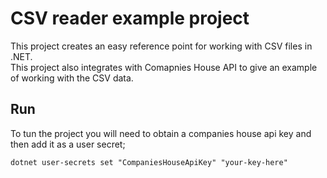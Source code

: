 # CSV reader example project
This project creates an easy reference point for working with CSV files in .NET.\
This project also integrates with Comapnies House API to give an example of working with the CSV data.

## Run
To tun the project you will need to obtain a companies house api key and then add it as a user secret;
```
dotnet user-secrets set "CompaniesHouseApiKey" "your-key-here"
```
